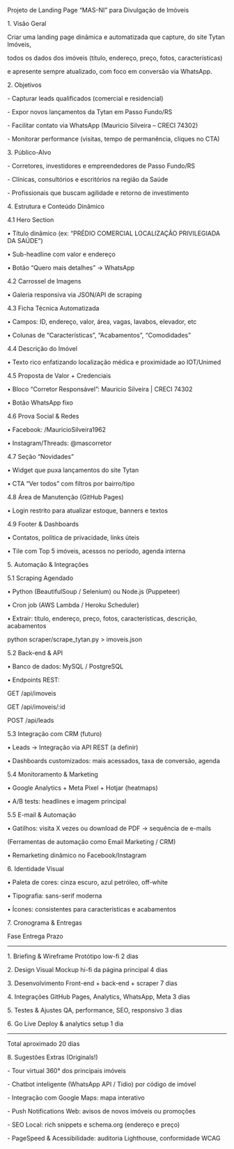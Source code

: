Projeto de Landing Page “MAS-NI” para Divulgação de Imóveis

1\. Visão Geral

Criar uma landing page dinâmica e automatizada que capture, do site Tytan Imóveis,

todos os dados dos imóveis (título, endereço, preço, fotos, características)

e apresente sempre atualizado, com foco em conversão via WhatsApp.

2\. Objetivos

\- Capturar leads qualificados (comercial e residencial)

\- Expor novos lançamentos da Tytan em Passo Fundo/RS

\- Facilitar contato via WhatsApp (Mauricio Silveira – CRECI 74302)

\- Monitorar performance (visitas, tempo de permanência, cliques no CTA)

3\. Público-Alvo

\- Corretores, investidores e empreendedores de Passo Fundo/RS

\- Clínicas, consultórios e escritórios na região da Saúde

\- Profissionais que buscam agilidade e retorno de investimento

4\. Estrutura e Conteúdo Dinâmico

4.1 Hero Section

• Título dinâmico (ex: “PRÉDIO COMERCIAL LOCALIZAÇÃO PRIVILEGIADA DA SAÚDE”)

• Sub-headline com valor e endereço

• Botão “Quero mais detalhes” → WhatsApp

4.2 Carrossel de Imagens

• Galeria responsiva via JSON/API de scraping

4.3 Ficha Técnica Automatizada

• Campos: ID, endereço, valor, área, vagas, lavabos, elevador, etc

• Colunas de “Características”, “Acabamentos”, “Comodidades”

4.4 Descrição do Imóvel

• Texto rico enfatizando localização médica e proximidade ao IOT/Unimed

4.5 Proposta de Valor + Credenciais

• Bloco “Corretor Responsável”: Mauricio Silveira | CRECI 74302

• Botão WhatsApp fixo

4.6 Prova Social \& Redes

• Facebook: /MauricioSilveira1962

• Instagram/Threads: @mascorretor

4.7 Seção “Novidades”

• Widget que puxa lançamentos do site Tytan

• CTA “Ver todos” com filtros por bairro/tipo

4.8 Área de Manutenção (GitHub Pages)

• Login restrito para atualizar estoque, banners e textos

4.9 Footer \& Dashboards

• Contatos, política de privacidade, links úteis

• Tile com Top 5 imóveis, acessos no período, agenda interna

5\. Automação \& Integrações

5.1 Scraping Agendado

• Python (BeautifulSoup / Selenium) ou Node.js (Puppeteer)

• Cron job (AWS Lambda / Heroku Scheduler)

• Extrair: título, endereço, preço, fotos, características, descrição, acabamentos

python scraper/scrape\_tytan.py > imoveis.json

5.2 Back-end \& API

• Banco de dados: MySQL / PostgreSQL

• Endpoints REST:

GET  /api/imoveis

GET  /api/imoveis/:id

POST /api/leads

5.3 Integração com CRM (futuro)

• Leads → Integração via API REST (a definir)

• Dashboards customizados: mais acessados, taxa de conversão, agenda

5.4 Monitoramento \& Marketing

• Google Analytics + Meta Pixel + Hotjar (heatmaps)

• A/B tests: headlines e imagem principal

5.5 E-mail \& Automação

• Gatilhos: visita X vezes ou download de PDF → sequência de e-mails

(Ferramentas de automação como Email Marketing / CRM)

• Remarketing dinâmico no Facebook/Instagram

6\. Identidade Visual

• Paleta de cores: cinza escuro, azul petróleo, off-white

• Tipografia: sans-serif moderna

• Ícones: consistentes para características e acabamentos

7\. Cronograma \& Entregas

Fase                         Entrega                                   Prazo

--------------------------------------------------------------------------------

1\. Briefing \& Wireframe      Protótipo low-fi                           2 dias

2\. Design Visual             Mockup hi-fi da página principal           4 dias

3\. Desenvolvimento           Front-end + back-end + scraper             7 dias

4\. Integrações               GitHub Pages, Analytics, WhatsApp, Meta            3 dias

5\. Testes \& Ajustes          QA, performance, SEO, responsivo           3 dias

6\. Go Live                   Deploy \& analytics setup                   1 dia

--------------------------------------------------------------------------------

Total aproximado                                                       20 dias

8\. Sugestões Extras (Originals!)

\- Tour virtual 360° dos principais imóveis

\- Chatbot inteligente (WhatsApp API / Tidio) por código de imóvel

\- Integração com Google Maps: mapa interativo

\- Push Notifications Web: avisos de novos imóveis ou promoções

\- SEO Local: rich snippets e schema.org (endereço e preço)

\- PageSpeed \& Acessibilidade: auditoria Lighthouse, conformidade WCAG

